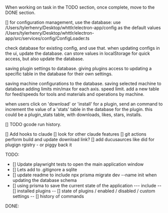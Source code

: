 When working on task in the TODO section, once complete, move to the DONE section.





[] for configuration management, use the database:
use /Users/tylerhenry/Desktop/whttlr/electron-app/config as the default values
/Users/tylerhenry/Desktop/whttlr/electron-app/src/services/config/ConfigLoader.ts

check database for existing config, and use that.
when updating configs in the ui, update the database.
can store values in localStorage for quick access, but also update the database.

saving plugin settings to database.
giving plugins access to updating a specific table in the database for their own settings.

saving machine configurations to the database.
saving selected machine to database
adding limits min/max for each axis. speed limit. 
add a new table for feed/speeds for tools and materials and operations by machine.

when users click on 'download' or 'install' for a plugin, send an command to increment the value of a 'stats' table in the database for the plugin.  this could be a plugin_stats table, with downloads, likes, stars, installs.

[] TODO gcode run history.





[] Add hooks to claude
[] look for other claude features
[] git actions perform build and update download link?
[] add ducusaurces like did for plugign rgistry - or piggy back it


TODO:
- [] Update playwright tests to open the main application window
- [] Lets add to .gitignore a sqlite
- [] update readme to include npx prisma migrate dev --name init when updating the database schema
- [] using prisma to save the current state of the application
--- include
-- [] installed plugins
-- [] state of plugins / enabled / disabled / custom settings
-- [] history of commands

DONE: